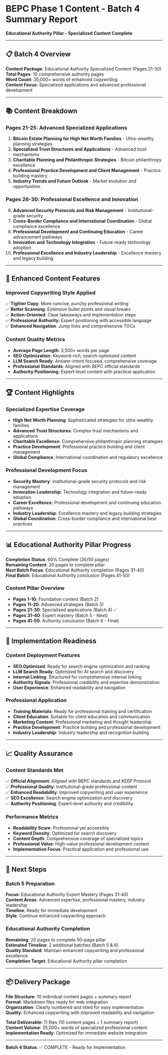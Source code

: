 # BEPC Phase 1 Content - Batch 4 Summary Report
**Educational Authority Pillar - Specialized Content Complete**

---

## 📋 Batch 4 Overview

**Content Package**: Educational Authority Specialized Content (Pages 21-30)  
**Total Pages**: 10 comprehensive authority pages  
**Word Count**: 35,000+ words of enhanced copywriting  
**Content Focus**: Specialized applications and advanced professional development  

---

## 📚 Content Breakdown

### Pages 21-25: Advanced Specialized Applications
1. **Bitcoin Estate Planning for High Net Worth Families** - Ultra-wealthy planning strategies
2. **Specialized Trust Structures and Applications** - Advanced trust mechanisms
3. **Charitable Planning and Philanthropic Strategies** - Bitcoin philanthropy excellence
4. **Professional Practice Development and Client Management** - Practice building mastery
5. **Industry Trends and Future Outlook** - Market evolution and opportunities

### Pages 26-30: Professional Excellence and Innovation
6. **Advanced Security Protocols and Risk Management** - Institutional-grade security
7. **Cross-Border Compliance and International Coordination** - Global compliance excellence
8. **Professional Development and Continuing Education** - Career advancement pathways
9. **Innovation and Technology Integration** - Future-ready technology adoption
10. **Professional Excellence and Industry Leadership** - Excellence mastery and legacy building

---

## 🎯 Enhanced Content Features

### Improved Copywriting Style Applied
✅ **Tighter Copy**: More concise, punchy professional writing  
✅ **Better Scanning**: Extensive bullet points and visual breaks  
✅ **Action-Oriented**: Clear takeaways and implementation steps  
✅ **Professional Authority**: Expert positioning with accessible language  
✅ **Enhanced Navigation**: Jump links and comprehensive TOCs  

### Content Quality Metrics
- **Average Page Length**: 3,500+ words per page
- **SEO Optimization**: Keyword-rich, search-optimized content
- **LLM Search Ready**: Answer-intent focused, comprehensive coverage
- **Professional Standards**: Aligned with BEPC official standards
- **Authority Positioning**: Expert-level content with practical application

---

## 🏆 Content Highlights

### Specialized Expertise Coverage
- **High Net Worth Planning**: Sophisticated strategies for ultra-wealthy families
- **Advanced Trust Structures**: Complex trust mechanisms and applications
- **Charitable Excellence**: Comprehensive philanthropic planning strategies
- **Practice Development**: Professional practice building and client management
- **Global Compliance**: International coordination and regulatory excellence

### Professional Development Focus
- **Security Mastery**: Institutional-grade security protocols and risk management
- **Innovation Leadership**: Technology integration and future-ready adoption
- **Career Excellence**: Professional development and continuing education pathways
- **Industry Leadership**: Excellence mastery and legacy building strategies
- **Global Coordination**: Cross-border compliance and international best practices

---

## 📊 Educational Authority Pillar Progress

**Completion Status**: 60% Complete (30/50 pages)  
**Remaining Content**: 20 pages to complete pillar  
**Next Batch Focus**: Educational Authority completion (Pages 31-40)  
**Final Batch**: Educational Authority conclusion (Pages 41-50)  

### Content Pillar Overview
- **Pages 1-10**: Foundation content (Batch 2)
- **Pages 11-20**: Advanced strategies (Batch 3)
- **Pages 21-30**: Specialized applications (Batch 4) ✅
- **Pages 31-40**: Expert mastery (Batch 5 - Next)
- **Pages 41-50**: Authority conclusion (Batch 6 - Final)

---

## 🚀 Implementation Readiness

### Content Deployment Features
- **SEO Optimized**: Ready for search engine optimization and ranking
- **LLM Search Ready**: Optimized for AI search and discovery
- **Internal Linking**: Structured for comprehensive internal linking
- **Authority Signals**: Professional credibility and expertise demonstration
- **User Experience**: Enhanced readability and navigation

### Professional Application
- **Training Materials**: Ready for professional training and certification
- **Client Education**: Suitable for client education and communication
- **Marketing Content**: Professional marketing and thought leadership
- **Practice Development**: Practice building and professional development
- **Industry Leadership**: Industry leadership and recognition building

---

## 📈 Quality Assurance

### Content Standards Met
✅ **Official Alignment**: Aligned with BEPC standards and KEEP Protocol  
✅ **Professional Quality**: Institutional-grade professional content  
✅ **Enhanced Readability**: Improved copywriting and user experience  
✅ **SEO Excellence**: Search engine optimization and discovery  
✅ **Authority Positioning**: Expert-level authority and credibility  

### Performance Metrics
- **Readability Score**: Professional yet accessible
- **Keyword Density**: Optimized for search discovery
- **Content Depth**: Comprehensive coverage of specialized topics
- **Professional Value**: High-value professional development content
- **Implementation Focus**: Practical application and professional use

---

## 🎯 Next Steps

### Batch 5 Preparation
**Focus**: Educational Authority Expert Mastery (Pages 31-40)  
**Content Areas**: Advanced expertise, professional mastery, industry leadership  
**Timeline**: Ready for immediate development  
**Style**: Continue enhanced copywriting approach  

### Educational Authority Completion
**Remaining**: 20 pages to complete 50-page pillar  
**Estimated Timeline**: 2 additional batches (Batch 5 & 6)  
**Quality Standard**: Maintain enhanced copywriting and professional excellence  
**Completion Target**: Educational Authority pillar completion  

---

## 📦 Delivery Package

**File Structure**: 10 individual content pages + summary report  
**Format**: Markdown files ready for web integration  
**Organization**: Clearly numbered and titled for easy implementation  
**Quality**: Enhanced copywriting with improved readability and navigation  

**Total Deliverable**: 11 files (10 content pages + 1 summary report)  
**Content Volume**: 35,000+ words of specialized professional content  
**Implementation Ready**: Optimized for immediate website integration  

---

**Batch 4 Status**: ✅ COMPLETE - Ready for Implementation

